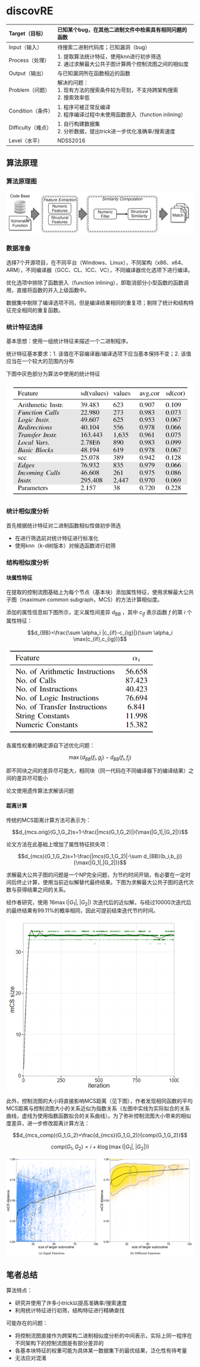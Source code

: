 # discovRE

| Target（目标）     | 已知某个bug，在其他二进制文件中检索具有相同问题的函数        |
| :----------------- | :----------------------------------------------------------- |
| Input（输入）      | 待搜索二进制代码库；已知漏洞（bug）                         |
| Process（处理）    | 1. 提取算法统计特征，使用knn进行初步筛选<br />2. 通过求解最大公共子图计算两个控制流图之间的相似度 |
| Output（输出）     | 与已知漏洞所在函数相近的函数 |
| Problem（问题）    | 解决的问题：<br />1. 现有方法的搜索条件较为苛刻，不支持跨架构搜索<br />2. 搜索效率低 |
| Condition（条件）  | 1. 程序可被正常反编译<br />2. 程序编译过程中未使用函数嵌入（function inlining） |
| Difficulty（难点） | 1. 自行构建数据集<br />2. 分析数据，提出trick进一步优化准确率/搜索速度 |
| Level（水平）      | NDSS2016                                                     |

## 算法原理

### 算法原理图

![image-20221018195211933](./image/discovRE/image-20221018195211933.png)

### 数据准备

选择7个开源项目，在不同平台（Windows、Linux），不同架构（x86、x64、ARM），不同编译器（GCC、CL、ICC、VC），不同编译器优化选项下进行编译。

优化选项中排除了函数嵌入（function inlining），即取消部分小型函数的函数调用，直接将函数的并入上级函数中。

数据集中剔除了编译选项不同，但是编译结果相同的重复项；剔除了统计和结构特征完全相同的重复函数。

### 统计特征选择

基本思想：使用一组统计特征来描述一个二进制程序。

统计特征基本要求：1. 该值在不容编译器/编译选项下应当基本保持不变；2. 该值应当在一个较大的范围内分布

下图中灰色部分为算法中使用的统计特征

![image-20221019201526215](./image/discovRE/image-20221019201526215.png)

### 统计相似度分析

首先根据统计特征对二进制函数相似性做初步筛选

- 在进行筛选前对统计特征进行标准化
- 使用knn（k-d树版本）对候选函数进行初筛

### 结构相似度分析

#### 块属性特征

在提取的控制流图基础上为每个节点（基本块）添加属性特征，使用求解最大公共子图（maximum common subgraph，MCS）的方法计算相似度。

添加的属性信息如下图所示，定义属性间差异 $d_{BB}$ ，其中 $c_{if}$ 表示函数 $f$ 的第 $i$ 个属性特征：

$$d_{BB}=\frac{\sum \alpha_i |c_{if}-c_{ig}|}{\sum \alpha_i \max(c_{if},c_{ig})}$$

![image-20221019162340206](./image/discovRE/image-20221019162340206.png)

各属性权重的确定源自下述优化问题：

$$\max (d_{BB}(f_i,g_j)-d_{BB}(f_i,f_j)$$

即不同块之间的差异尽可能大，相同块（同一代码在不同编译器下的编译结果）之间的差异尽可能小

论文使用遗传算法求解该问题

#### 距离计算

传统的MCS距离计算方法可表示为：

$$d_{mcs.orig}(G_1,G_2)s=1-\frac{|mcs(G_1,G_2)|}{\max(|G_1|,|G_2|)}$$

论文方法在此基础上增加了属性特征损失项：

$$d_{mcs}(G_1,G_2)s=1-\frac{|mcs(G_1,G_2)|-\sum d_{BB}(b_i,b_j)}{\max(|G_1|,|G_2|)}$$

求解最大公共子图的问题是一个NP完全问题，为节约时间开销，有必要在一定时间后终止计算，使用当前近似解替代最终结果。下图为求解最大公共子图的迭代次数与获得结果之间的关系。

经作者研究，使用 $16\max (|G_1|,|G_2|)$ 次迭代后的近似解，与经过10000次迭代后的最终结果有99.11%的概率相同，因此可提前结束迭代节约时间。

![](./image/discovRE/image-20221019171324901.png)

此外，控制流图的大小将直接影响MCS距离（见下图），作者发现相同函数的平均MCS距离与控制流图大小的关系近似为指数关系（左图中实线为实际拟合的关系曲线，虚线为使用指数函数拟合的关系曲线）。为了弥补控制流图大小带来的相似度差异，进一步修改距离计算方法：

$$d_{mcs_comp}(G_1,G_2)=\frac{d_{mcs}(G_1,G_2)}{comp(G_1,G_2)}$$

$$comp(G_1,G_2)=i+k\log(\max(|G_1|,|G_2|))$$

![image-20221019171737100](./image/discovRE/image-20221019171737100.png)

## 笔者总结

算法特点：

- 研究并使用了许多小trick以提高准确率/搜索速度
- 利用统计特征进行初筛，结构特征进行精确查找

可能存在的问题：

- 将控制流图直接作为跨架构二进制相似度分析的中间表示，实际上同一程序在不同架构下的控制流图是有部分差异的
- 各基本块特征的权重可能为具体某一数据集下的最优结果，泛化性有待考量
- 无法应对混淆
